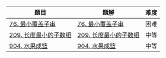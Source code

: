 | 题目                                                         | 题解                                                         | 难度 |
| ------------------------------------------------------------ | ------------------------------------------------------------ | ---- |
| [76. 最小覆盖子串](https://leetcode.cn/problems/minimum-window-substring/description/) | [76. 最小覆盖子串](https://github.com/Hipopaaaaa/MyLeetcode/blob/main/question/71-80/76.%20%E6%9C%80%E5%B0%8F%E8%A6%86%E7%9B%96%E5%AD%90%E4%B8%B2.md) | 困难 |
| [209. 长度最小的子数组](https://leetcode.cn/problems/minimum-size-subarray-sum/) | [209. 长度最小的子数组](https://github.com/Hipopaaaaa/MyLeetcode/blob/main/question/201-210/209.%20%E9%95%BF%E5%BA%A6%E6%9C%80%E5%B0%8F%E7%9A%84%E5%AD%90%E6%95%B0%E7%BB%84.md) | 中等 |
| [904. 水果成篮](https://leetcode.cn/problems/fruit-into-baskets/) | [904. 水果成篮](https://github.com/Hipopaaaaa/MyLeetcode/blob/main/question/901-910/904.%20%E6%B0%B4%E6%9E%9C%E6%88%90%E7%AF%AE.md) | 中等 |
